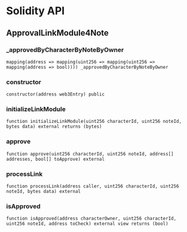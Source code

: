 # Solidity API

## ApprovalLinkModule4Note

### _approvedByCharacterByNoteByOwner

```solidity
mapping(address => mapping(uint256 => mapping(uint256 => mapping(address => bool)))) _approvedByCharacterByNoteByOwner
```

### constructor

```solidity
constructor(address web3Entry) public
```

### initializeLinkModule

```solidity
function initializeLinkModule(uint256 characterId, uint256 noteId, bytes data) external returns (bytes)
```

### approve

```solidity
function approve(uint256 characterId, uint256 noteId, address[] addresses, bool[] toApprove) external
```

### processLink

```solidity
function processLink(address caller, uint256 characterId, uint256 noteId, bytes data) external
```

### isApproved

```solidity
function isApproved(address characterOwner, uint256 characterId, uint256 noteId, address toCheck) external view returns (bool)
```

